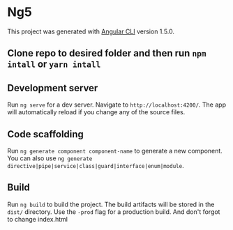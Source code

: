 # Ng5

This project was generated with [Angular CLI](https://github.com/angular/angular-cli) version 1.5.0.

## Clone repo to desired folder and then run `npm intall` or `yarn intall`

## Development server

Run `ng serve` for a dev server. Navigate to `http://localhost:4200/`. The app will automatically reload if you change any of the source files.

## Code scaffolding

Run `ng generate component component-name` to generate a new component. You can also use `ng generate directive|pipe|service|class|guard|interface|enum|module`.

## Build

Run `ng build` to build the project. The build artifacts will be stored in the `dist/` directory. Use the `-prod` flag for a production build. And don't forgot to change index.html <base href="/your-applicatio-folder/">